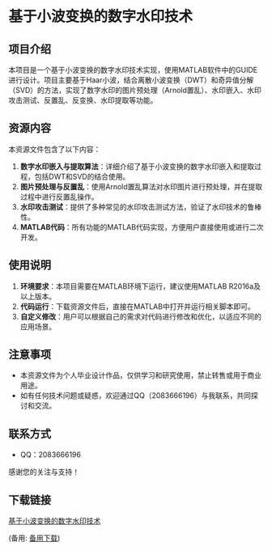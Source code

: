 # 基于小波变换的数字水印技术

## 项目介绍

本项目是一个基于小波变换的数字水印技术实现，使用MATLAB软件中的GUIDE进行设计。项目主要基于Haar小波，结合离散小波变换（DWT）和奇异值分解（SVD）的方法，实现了数字水印的图片预处理（Arnold置乱）、水印嵌入、水印攻击测试、反置乱、反变换、水印提取等功能。

## 资源内容

本资源文件包含了以下内容：

1. **数字水印嵌入与提取算法**：详细介绍了基于小波变换的数字水印嵌入和提取过程，包括DWT和SVD的结合使用。
2. **图片预处理与反置乱**：使用Arnold置乱算法对水印图片进行预处理，并在提取过程中进行反置乱操作。
3. **水印攻击测试**：提供了多种常见的水印攻击测试方法，验证了水印技术的鲁棒性。
4. **MATLAB代码**：所有功能的MATLAB代码实现，方便用户直接使用或进行二次开发。

## 使用说明

1. **环境要求**：本项目需要在MATLAB环境下运行，建议使用MATLAB R2016a及以上版本。
2. **代码运行**：下载资源文件后，直接在MATLAB中打开并运行相关脚本即可。
3. **自定义修改**：用户可以根据自己的需求对代码进行修改和优化，以适应不同的应用场景。

## 注意事项

- 本资源文件为个人毕业设计作品，仅供学习和研究使用，禁止转售或用于商业用途。
- 如有任何技术问题或疑惑，欢迎通过QQ（2083666196）与我联系，共同探讨和交流。

## 联系方式

- QQ：2083666196

感谢您的关注与支持！

## 下载链接
[基于小波变换的数字水印技术](https://pan.quark.cn/s/07a7cb6cd5dc) 

(备用: [备用下载](https://pan.baidu.com/s/1UPB372pIdXaTR2YRmQ6gPQ?pwd=1234))
